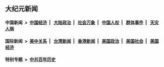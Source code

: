 ## 大纪元新闻

#### 中国新闻 &nbsp;>&nbsp; [中国经济](indexes/ncid283/README.md?03040845) &nbsp;| &nbsp; [大陆政治](indexes/ncid277/README.md?03040845) &nbsp;| &nbsp; [社会万象](indexes/ncid282/README.md?03040845) &nbsp;| &nbsp; [中国人权](indexes/ncid278/README.md?03040845) &nbsp;| &nbsp; [群体事件](indexes/ncid279/README.md?03040845) &nbsp;| &nbsp; [天灾人祸](indexes/ncid280/README.md?03040845)

#### 国际新闻 &nbsp;>&nbsp; [美中关系](indexes/nf1412576/README.md?03040845) &nbsp;| &nbsp; [台湾新闻](indexes/ncid1349361/README.md?03040845) &nbsp;| &nbsp; [香港新闻](indexes/ncid1349362/README.md?03040845) &nbsp;| &nbsp; [美国政治](indexes/ncid1078159/README.md?03040845) &nbsp;| &nbsp; [美国社会](indexes/ncid1078160/README.md?03040845) &nbsp;| &nbsp; [美国经济](indexes/ncid1078158/README.md?03040845)

#### 特别专题 &nbsp;>&nbsp; [中共百年历史](https://github.com/epoch-news/epoch-special/blob/master/README.md?03040845)  
